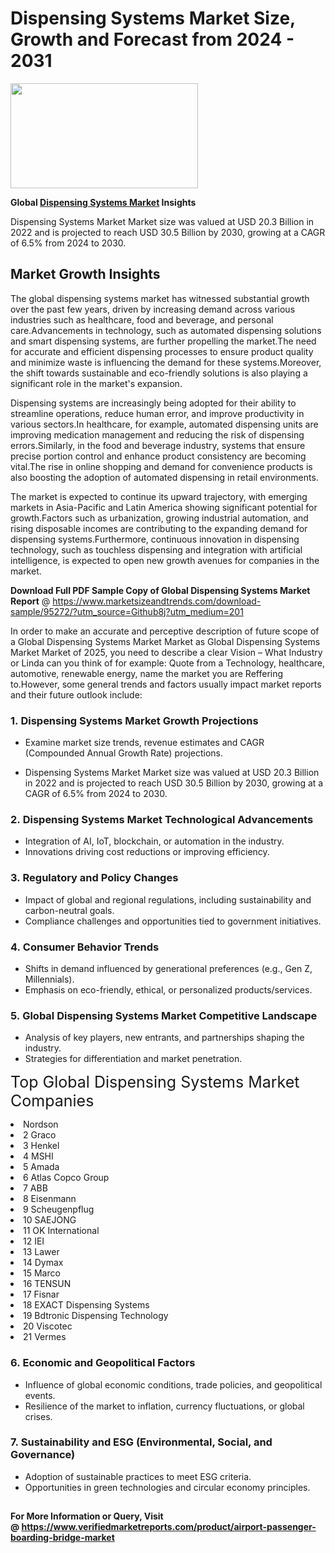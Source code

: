 <H1>Dispensing Systems Market Size, Growth and Forecast from 2024 - 2031</H1><img class="aligncenter size-medium wp-image-584254" src="https://thirdeyenews.in/wp-content/uploads/2024/09/Global-Market-Research-300x168.jpeg" alt="" width="300" height="168" /><p><strong>Global&nbsp;<a href="https://www.marketsizeandtrends.com/download-sample/95272/?utm_source=Github8j?utm_medium=201">Dispensing Systems Market</a> Insights</strong></p><p>Dispensing Systems Market Market size was valued at USD 20.3 Billion in 2022 and is projected to reach USD 30.5 Billion by 2030, growing at a CAGR of 6.5% from 2024 to 2030.</p><p><h2>Market Growth Insights</h2> <p>The global dispensing systems market has witnessed substantial growth over the past few years, driven by increasing demand across various industries such as healthcare, food and beverage, and personal care.Advancements in technology, such as automated dispensing solutions and smart dispensing systems, are further propelling the market.The need for accurate and efficient dispensing processes to ensure product quality and minimize waste is influencing the demand for these systems.Moreover, the shift towards sustainable and eco-friendly solutions is also playing a significant role in the market's expansion.</p> <p>Dispensing systems are increasingly being adopted for their ability to streamline operations, reduce human error, and improve productivity in various sectors.In healthcare, for example, automated dispensing units are improving medication management and reducing the risk of dispensing errors.Similarly, in the food and beverage industry, systems that ensure precise portion control and enhance product consistency are becoming vital.The rise in online shopping and demand for convenience products is also boosting the adoption of automated dispensing in retail environments.</p> <p>The market is expected to continue its upward trajectory, with emerging markets in Asia-Pacific and Latin America showing significant potential for growth.Factors such as urbanization, growing industrial automation, and rising disposable incomes are contributing to the expanding demand for dispensing systems.Furthermore, continuous innovation in dispensing technology, such as touchless dispensing and integration with artificial intelligence, is expected to open new growth avenues for companies in the market.</p> <p><span class=""><strong>Download Full PDF Sample Copy of Global Dispensing Systems Market Report</strong> @ <a href="https://www.marketsizeandtrends.com/download-sample/95272/?utm_source=Github8j?utm_medium=201" target="_blank">https://www.marketsizeandtrends.com/download-sample/95272/?utm_source=Github8j?utm_medium=201</a></span></p><p>In order to make an accurate and perceptive description of future scope of a Global&nbsp;Dispensing Systems Market Market as Global&nbsp;Dispensing Systems Market Market of 2025, you need to describe a clear Vision &ndash; What Industry or Linda can you think of for example: Quote from a Technology, healthcare, automotive, renewable energy, name the market you are Reffering to.However, some general trends and factors usually impact market reports and their future outlook include:</p><h3>1.&nbsp;<strong>Dispensing Systems Market Growth Projections</strong></h3><ul><li>Examine market size trends, revenue estimates and CAGR (Compounded Annual Growth Rate) projections.</li><li><p>Dispensing Systems Market Market size was valued at USD 20.3 Billion in 2022 and is projected to reach USD 30.5 Billion by 2030, growing at a CAGR of 6.5% from 2024 to 2030.</p></li></ul><h3>2.&nbsp;<strong>Dispensing Systems Market Technological Advancements</strong></h3><ul><li>Integration of AI, IoT, blockchain, or automation in the industry.</li><li>Innovations driving cost reductions or improving efficiency.</li></ul><h3>3.&nbsp;<strong>Regulatory and Policy Changes</strong></h3><ul><li>Impact of global and regional regulations, including sustainability and carbon-neutral goals.</li><li>Compliance challenges and opportunities tied to government initiatives.</li></ul><h3>4.&nbsp;<strong>Consumer Behavior Trends</strong></h3><ul><li>Shifts in demand influenced by generational preferences (e.g., Gen Z, Millennials).</li><li>Emphasis on eco-friendly, ethical, or personalized products/services.</li></ul><h3>5.&nbsp;<strong>Global Dispensing Systems Market Competitive Landscape</strong></h3><ul><li>Analysis of key players, new entrants, and partnerships shaping the industry.</li><li>Strategies for differentiation and market penetration.</li></ul><p data-pm-slice="1 1 []"><span style="color: inherit; font-family: inherit; font-size: 25px;">Top Global Dispensing Systems Market Companies</span></p><div class="" data-test-id=""><p><li>Nordson</li><li> 2 Graco</li><li> 3 Henkel</li><li> 4 MSHI</li><li> 5 Amada</li><li> 6 Atlas Copco Group</li><li> 7 ABB</li><li> 8 Eisenmann</li><li> 9 Scheugenpflug</li><li> 10 SAEJONG</li><li> 11 OK International</li><li> 12 IEI</li><li> 13 Lawer</li><li> 14 Dymax</li><li> 15 Marco</li><li> 16 TENSUN</li><li> 17 Fisnar</li><li> 18 EXACT Dispensing Systems</li><li> 19 Bdtronic Dispensing Technology</li><li> 20 Viscotec</li><li> 21 Vermes</li></p></div><h3>6.&nbsp;<strong>Economic and Geopolitical Factors</strong></h3><ul><li>Influence of global economic conditions, trade policies, and geopolitical events.</li><li>Resilience of the market to inflation, currency fluctuations, or global crises.</li></ul><h3>7.&nbsp;<strong>Sustainability and ESG (Environmental, Social, and Governance)</strong></h3><ul><li>Adoption of sustainable practices to meet ESG criteria.</li><li>Opportunities in green technologies and circular economy principles.</li></ul><h2><strong style="font-size: 14px;">For More Information or Query, Visit @&nbsp;</strong><a style="background-color: #ffffff; font-size: 14px;" href="https://www.marketsizeandtrends.com/report/dispensing-systems-market/" target="_blank">https://www.verifiedmarketreports.com/product/airport-passenger-boarding-bridge-market</a></h2>